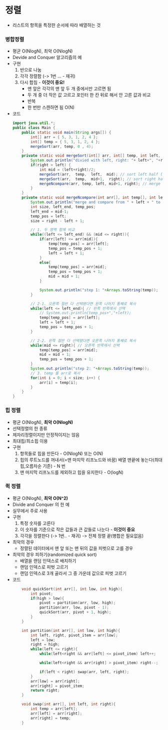 # 정렬
- 리스트의 항목을 특정한 순서에 따라 배열하는 것

### 병합정렬
- 평균 O(NlogN), 최악 O(NlogN)
- Devide and Conquer 알고리즘의 예
- 구현
    1. 반으로 나눔
    2. 각각 정렬함 (-> 1번 ... - 재귀)
    3. 다시 합침 - **이것이 중요!**
        - 맨 앞은 각각의 맨 앞 두 개 중에서만 고르면 됨
        - 두 개 중 더 작은 값 고르고 포인터 한 칸 뒤로 해서 안 고른 값과 비교 
        - 반복  
        - 한 번만 스캔하면 됨 O(N)
- 코드
    ```java
    import java.util.*;
    public class Main {
        public static void main(String args[]) {
            int[] arr = { 5, 3, 1, 2, 4 };
            int[] temp = { 5, 3, 1, 2, 4 };
            mergeSort(arr, temp, 0 , 4);
        }
        private static void mergeSort(int[] arr, int[] temp, int left, int right) {
            System.out.println("divied with left, right: "+ left+", "+right);
            if(right > left) {
                int mid = (left+right)/2;
                mergeSort(arr,  temp,  left,  mid); // sort left half (recursive)
                mergeSort(arr,  temp,  mid+1,  right); // sort right half (recursive)
                mergeNcompare(arr, temp, left, mid+1, right); // merge two sub array
            }
        }
        private static void mergeNcompare(int arr[], int temp[], int left, int mid, int right) {
            System.out.println("merge and compare from " + left + " to " + right);
            int size, left_end, temp_pos;
            left_end = mid-1;
            temp_pos = left;
            size = right - left + 1;

            // 1. 두 영역 함께 비교
            while((left <= left_end) && (mid <= right)){
                if(arr[left] <= arr[mid]){
                    temp[temp_pos] = arr[left];
                    temp_pos = temp_pos + 1;
                    left = left + 1;
                }
                else{
                    temp[temp_pos] = arr[mid];
                    temp_pos = temp_pos + 1;
                    mid = mid + 1;
                }

                System.out.println("step 1: "+Arrays.toString(temp));
            }

            // 2-1. 오른쪽 절반 다 선택됐다면 왼쪽 나머지 통째로 복사
            while(left <= left_end){ // 왼쪽 반쪽에서 선택
                // System.out.println(temp_pos+","+left);
                temp[temp_pos] = arr[left];
                left = left + 1;
                temp_pos = temp_pos + 1;
            }

            // 2-2. 왼쪽 절반 다 선택됐다면 오른쪽 나머지 통째로 복사 
            while(mid <= right){ // 오른쪽 반쪽에서 선택
                temp[temp_pos] = arr[mid];
                mid = mid + 1;
                temp_pos = temp_pos + 1;
            }
            System.out.println("step 2: "+Arrays.toString(temp));
            // 3. temp 를 arr로 복사
            for(int i = 0; i < size; i++) { 
                arr[i] = temp[i];
            }
        }
    }
    ```

### 힙 정렬
- 평균 O(NlogN), **최악 O(NlogN)**
- 선택정렬의 한 종류
- 제자리정렬이지만 안정적이지는 않음
- 최대힙/최소힙 이용
- 구현
    1. 항목들로 힙을 만든다 - O(NlogN) 또는 O(N)
    2. 힙의 루트노드를 꺼내서(=맨 마지막 리프노드와 바꿈) 배열 맨끝에 놓는다(최대힙,오름차순 기준) - N 번
    3. 맨 마지막 리프노드를 제외하고 힙을 유지한다 - O(logN)

### 퀵 정렬
- 평균 O(NlogN), **최악 O(N^2)**
- Divide and Conquer 의 한 예
- 실무에서 주로 사용
- 구현
    1. 특정 숫자를 고른다
    2. 이 숫자를 기준으로 작은 값들과 큰 값들로 나눈다 - **이것이 중요**
    3. 각각을 정렬한다 (-> 1번.. - 재귀) -> 전체 정렬 끝(병합은 필요없음)
- 최악의 경우
    - 정렬된 데이터에서 맨 앞 또는 맨 뒤의 값을 피벗으로 고를 경우  
- 최악의 경우 피하기(randomized quick sort)
    - 배열을 랜덤 인덱스로 배치하기   
    - 랜덤 인덱스로 피벗 고르기
    - 랜덤 인덱스로 3개 골라서 그 중 가운데 값으로 피벗 고르기   
- 코드
    ```c
        void quickSort(int arr[], int low, int high){
            int pivot;
            if(high > low){
                pivot = partition(arr, low, high);
                partition(arr, low, pivot - 1);    
                quickSort(arr, pivot + 1, high);
            }
        }

        int partition(int arr[], int low, int high){
            int left, right, pivot_item = arr[low];
            left = low;
            right = high;
            while(left <= right){
                while(left<right && arr[left] <= pivot_item) left++;

                while(left<right && arr[right] > pivot_item) right--;

                if(left < right) swap(arr, left, right);
            }
            arr[low] = arr[right];
            arr[right] = pivot_item;
            return right;
        }

        void swap(int arr[], int left, int right){
            int temp = arr[left];
            arr[left] = arr[right];
            arr[right] = temp;
        }
    ```


